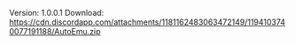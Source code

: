 Version: 1.0.0.1
Download: https://cdn.discordapp.com/attachments/1181162483063472149/1194103740077191188/AutoEmu.zip
